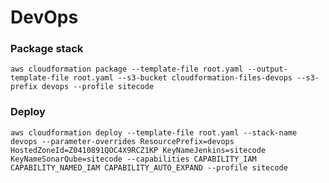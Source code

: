 # DevOps

### Package stack
    aws cloudformation package --template-file root.yaml --output-template-file root.yaml --s3-bucket cloudformation-files-devops --s3-prefix devops --profile sitecode

### Deploy
    aws cloudformation deploy --template-file root.yaml --stack-name devops --parameter-overrides ResourcePrefix=devops HostedZoneId=Z0410891QOC4X9RCZ1KP KeyNameJenkins=sitecode KeyNameSonarQube=sitecode --capabilities CAPABILITY_IAM CAPABILITY_NAMED_IAM CAPABILITY_AUTO_EXPAND --profile sitecode  
